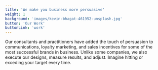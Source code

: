 ```yaml
---
title: 'We make you business more persuasive'
weight: 1
background: 'images/kevin-bhagat-461952-unsplash.jpg'
button: 'Our Work'
buttonLink: 'work'
---
```


Our consultants and practitioners have added the touch of persuasion to communications, loyalty marketing, and sales incentives for some of the most successful brands in business. Unlike some companies, we also execute our designs, measure results, and adjust. Imagine hitting or exceding your target every time. 